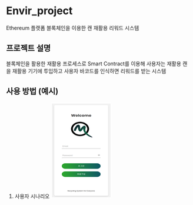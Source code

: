 # Envir_project
Ethereum 플랫폼 블록체인을 이용한 캔 재활용 리워드 시스템 

## 프로젝트 설명
블록체인을 활용한 재활용 프로세스로 Smart Contract를 이용해 사용자는 재활용 캔을 재활용 기기에 투입하고 사용자 바코드를 인식하면 리워드를 받는 시스템

## 사용 방법 (예시)
1. 사용자 시나리오
![login](./readmeImg/login.png)

